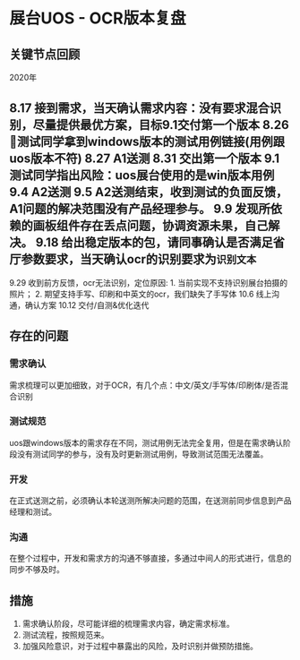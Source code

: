 # 展台UOS - OCR版本复盘

## 关键节点回顾

2020年

8.17 接到需求，当天确认需求内容：没有要求混合识别，尽量提供最优方案，目标9.1交付第一个版本
8.26 测试同学拿到windows版本的测试用例链接(用例跟uos版本不符)
8.27 A1送测
8.31 交出第一个版本
9.1  测试同学指出风险：uos展台使用的是win版本用例
9.4  A2送测
9.5  A2送测结束，收到测试的负面反馈，A1问题的解决范围没有产品经理参与。
9.9  发现所依赖的画板组件存在丢点问题，协调资源未果，自己解决。
9.18 给出稳定版本的包，请同事确认是否满足省厅参数要求，当天确认ocr的识别要求为`识别文本`
---
9.29 收到前方反馈，ocr无法识别，定位原因: 1. 当前实现不支持识别展台拍摄的照片； 2. 期望支持手写、印刷和中英文的ocr，我们缺失了手写体
10.6 线上沟通，确认方案
10.12 交付/自测&优化迭代

## 存在的问题

### 需求确认

需求梳理可以更加细致，对于OCR，有几个点：中文/英文/手写体/印刷体/是否混合识别

### 测试规范

uos跟windows版本的需求存在不同，测试用例无法完全复用，但是在需求确认阶段没有测试同学的参与，没有及时更新测试用例，导致测试范围无法覆盖。

### 开发

在正式送测之前，必须确认本轮送测所解决问题的范围，在送测前同步信息到产品经理和测试。

### 沟通

在整个过程中，开发和需求方的沟通不够直接，多通过中间人的形式进行，信息的同步不够及时。

## 措施

1. 需求确认阶段，尽可能详细的梳理需求内容，确定需求标准。
2. 测试流程，按照规范来。
3. 加强风险意识，对于过程中暴露出的风险，及时识别并做预防措施。
